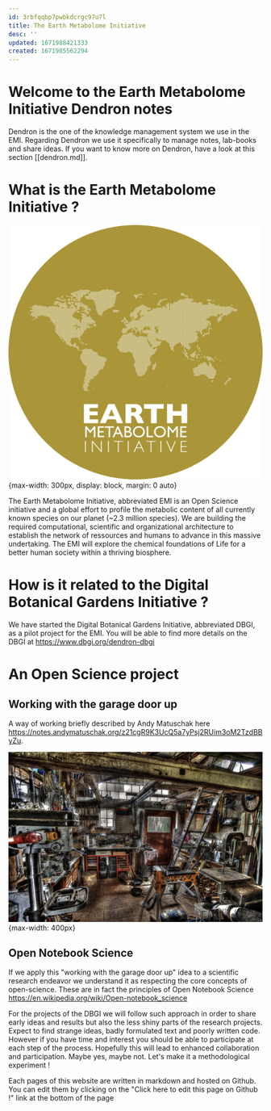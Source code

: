 ```yaml
---
id: 3rbfqqbp7pwbkdcrgc97u7l
title: The Earth Metabolome Initiative
desc: ''
updated: 1671988421333
created: 1671985562294
---
```

# Welcome to the Earth Metabolome Initiative Dendron notes

Dendron is the one of the knowledge management system we use in the EMI. Regarding Dendron we use it specifically to manage notes, lab-books and share ideas.
If you want to know more on Dendron, have a look at this section [[dendron.md]].

# What is the Earth Metabolome Initiative ?


![](/assets/images/EMI_logo_round.png){max-width: 300px, display: block, margin: 0 auto}

The Earth Metabolome Initiative, abbreviated EMI is an Open Science initiative and a global effort to profile the metabolic content of all currently known species on our planet (~2.3 million species). We are building the required computational, scientific and organizational architecture to establish the network of ressources and humans to advance in this massive undertaking. The EMI will explore the chemical foundations of Life for a better human society within a thriving biosphere.

# How is it related to the Digital Botanical Gardens Initiative ?

We have started the Digital Botanical Gardens Initiative, abbreviated DBGI, as a pilot project for the EMI. You will be able to find more details on the DBGI at <https://www.dbgi.org/dendron-dbgi>


# An Open Science project

## Working with the garage door up

A way of working briefly described by Andy Matuschak here https://notes.andymatuschak.org/z21cgR9K3UcQ5a7yPsj2RUim3oM2TzdBByZu.

![](/assets/images/2022-12-25-18-13-17.png){max-width: 400px}

## Open Notebook Science

If we apply this "working with the garage door up" idea to a scientific research endeavor we understand it as respecting the core concepts of open-science. These are in fact the principles of Open Notebook Science https://en.wikipedia.org/wiki/Open-notebook_science

For the projects of the DBGI we will follow such approach in order to share early ideas and results but also the less shiny parts of the research projects. 
Expect to find strange ideas, badly formulated text and poorly written code. However if you have time and interest you should be able to participate at each step of the process. Hopefully this will lead to enhanced collaboration and participation. Maybe yes, maybe not. Let's make it a methodological experiment !

Each pages of this website are written in markdown and hosted on Github. You can edit them by clicking on the "Click here to edit this page on Github !" link at the bottom of the page

